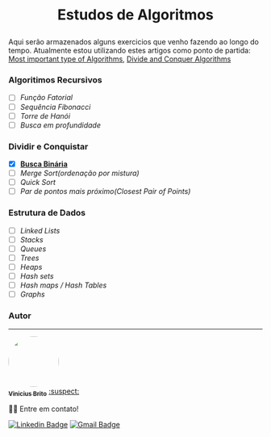 # <p style='text-align:center'>Estudos de Algoritmos</p>
Aqui serão armazenados alguns exercicios que venho fazendo ao longo do tempo.
Atualmente estou utilizando estes artigos como ponto de partida: [Most important type of Algorithms](https://www.geeksforgeeks.org/most-important-type-of-algorithms/), [Divide and Conquer Algorithms](https://medium.com/cracking-the-data-science-interview/divide-and-conquer-algorithms-b135681d08fc)

### Algoritimos Recursivos
-  [ ] *Função Fatorial*
-  [ ] *Sequência Fibonacci*
-  [ ] *Torre de Hanói*
-  [ ] *Busca em profundidade*
### Dividir e Conquistar
- [x] **[Busca Binária](/DivisaoConquista/BuscaBinaria/)**
- [ ] *Merge Sort(ordenação por mistura)*
- [ ] *Quick Sort*
- [ ] *Par de pontos mais próximo(Closest Pair of Points)*

### Estrutura de Dados
-  [ ] *Linked Lists*
-  [ ] *Stacks*
-  [ ] *Queues*
-  [ ] *Trees*
-  [ ] *Heaps*
-  [ ] *Hash sets*
-  [ ] *Hash maps / Hash Tables*
-  [ ] *Graphs*

### Autor
---
<a href="https://github.com/Vinicius-Brito-Costa/">
 <img style="border-radius: 50%;overflow:hidden" src="https://github.com/Vinicius-Brito-Costa.png" width="100px;" alt=""/>
 <br />
 <sub><b>Vinicius Brito</b></sub></a> <a href="#" title="Futuro Portifólio">:suspect:</a>


👋🏽 Entre em contato!

[![Linkedin Badge](https://img.shields.io/badge/-Vinicius-blue?style=flat-square&logo=Linkedin&logoColor=white&link=https://www.linkedin.com/in/vinícius-brito-costa)](https://www.linkedin.com/in/vinicius-brito-costa-150b9b158/) [![Gmail Badge](https://img.shields.io/badge/-viniciusbc46@hotmail.com-0078D4?style=flat-square&logo=microsoft-outlook&logoColor=white&link=mailto:viniciusbc46@hotmail.com)](mailto:viniciusbc46@hotmail.com)

